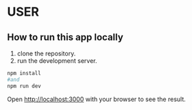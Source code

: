 #  USER

## How to run this app locally

1. clone the repository.
2. run the development server.

```bash
npm install
#and
npm run dev
```

Open [http://localhost:3000](http://localhost:3000) with your browser to see the result.
